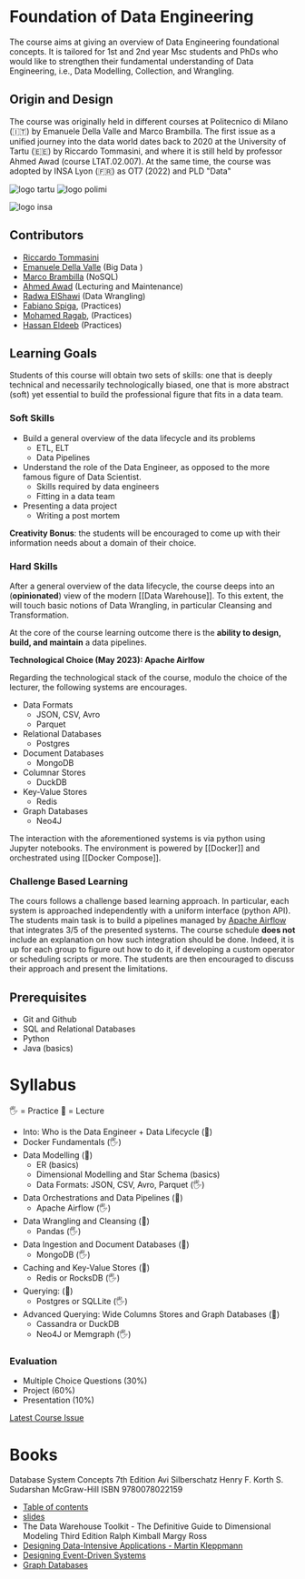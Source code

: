 # Foundation of Data Engineering

The course aims at giving an overview of Data Engineering foundational concepts. It is tailored for 1st and 2nd year Msc students and PhDs who would like to strengthen their fundamental understanding of Data Engineering, i.e., Data Modelling, Collection, and Wrangling.

## Origin and Design

The course was originally held in different courses at Politecnico di Milano (🇮🇹) by Emanuele Della Valle and Marco Brambilla. The first issue as a unified journey into the data world dates back to 2020 at the University of Tartu (🇪🇪) by Riccardo Tommasini, and where it is still held by professor Ahmed Awad (course LTAT.02.007). At the same time, the course was adopted by INSA Lyon (🇫🇷) as OT7 (2022) and PLD "Data"

![logo tartu](https://upload.wikimedia.org/wikipedia/en/3/39/Tartu_%C3%9Clikool_logo.svg)
![logo polimi](http://datascience.deib.polimi.it/wp-content/uploads/2016/02/polimi-logo.png)

![logo insa](https://www.edarabia.com/wp-content/uploads/2018/02/insa-lyon-villeurbanne-france.jpg)

## Contributors

- [Riccardo Tommasini](../Riccardo%20Tommasini.md)
- [Emanuele Della Valle](emanueledellavalle.org/) (Big Data )
- [Marco Brambilla](https://marco-brambilla.com/) (NoSQL)
- [Ahmed Awad](Ahmed%20Awad) (Lecturing and Maintenance)
- [Radwa ElShawi](Radwa%20ElShawi) (Data Wrangling)
- [Fabiano Spiga](mailto:),  (Practices)
- [Mohamed Ragab](https://bigdata.cs.ut.ee/mohamed-ragab), (Practices)
- [Hassan Eldeeb](mailto:hassan.eldeeb@ut.ee) (Practices)



## Learning Goals

 Students of this course will obtain two sets of skills: one that is deeply technical and necessarily technologically biased, one that is more abstract (soft) yet essential to build the professional figure that fits in a data team. 

### Soft Skills

- Build a general overview of the data lifecycle and its problems
	- ETL, ELT
	- Data Pipelines
- Understand the role of the Data Engineer, as opposed to the more famous figure of Data Scientist. 
	- Skills required by data engineers
	- Fitting in a data team
- Presenting a data project
	- Writing a post mortem

**Creativity Bonus**: the students will be encouraged to come up with their information needs about a domain of their choice.


### Hard Skills


After a general overview of the data lifecycle, the course deeps into an (**opinionated**) view of the modern [[Data Warehouse]]. To this extent, the will touch basic notions of Data Wrangling, in particular Cleansing and Transformation.

At the core of the course learning outcome there is the **ability to design, build, and maintain** a data pipelines.

**Technological Choice (May 2023): Apache Airlfow**



Regarding the technological stack of the course, modulo the choice of the lecturer, the following systems are encourages.

- Data Formats 
	- JSON, CSV, Avro
	- Parquet
- Relational Databases
	- Postgres
- Document Databases
	- MongoDB
- Columnar Stores
	- DuckDB
- Key-Value Stores
	- Redis
 - Graph Databases
	 - Neo4J


The interaction with the aforementioned systems is via python using Jupyter notebooks. The environment is powered by [[Docker]] and orchestrated using [[Docker Compose]]. 


### Challenge Based Learning

The cours follows a challenge based learning approach. In particular, each system is approached independently with a uniform interface (python API). The students main task is to build a pipelines managed by [Apache Airflow](../Apache%20Airflow.md) that integrates 3/5 of the presented systems. The course schedule **does not** include an explanation on how such integration should be done. Indeed, it is up for each group to figure out how to do it, if developing a custom operator or scheduling scripts or more. The students are then encouraged to discuss their approach and present the limitations.

## Prerequisites

- Git and Github
- SQL and Relational Databases
- Python
- Java (basics)

# Syllabus

🖐️ = Practice
📓 = Lecture

- Into: Who is the Data Engineer + Data Lifecycle (📓)
- Docker Fundamentals (🖐️)
- Data Modelling (📓) 
	- ER (basics)
	- Dimensional Modelling and Star Schema (basics)
	- Data Formats: JSON, CSV, Avro, Parquet (🖐️)
- Data Orchestrations and Data Pipelines (📓) 
	- Apache Airflow (🖐️)
- Data Wrangling and Cleansing  (📓) 
	-  Pandas (🖐)
- Data Ingestion and Document Databases (📓) 
	- MongoDB  (🖐)
- Caching and  Key-Value Stores (📓) 
	- Redis or RocksDB  (🖐)
- Querying: (📓) 
	- Postgres or SQLLite (🖐)
- Advanced Querying: Wide Columns Stores and Graph Databases  (📓) 
	- Cassandra or DuckDB
	- Neo4J or Memgraph  (🖐)


### Evaluation

- Multiple Choice Questions (30%)
- Project (60%)
- Presentation (10%)

[Latest Course Issue](https://www.riccardotommasini.com/courses/2022-10-03-dataeng-insa-ot/)

# Books

 Database System Concepts 7th Edition Avi Silberschatz Henry F. Korth S. Sudarshan McGraw-Hill ISBN 9780078022159
  - [Table of contents](https://www.db-book.com/db7/toc-dir/toc.pdf)
  - [slides](https://www.db-book.com/db7/slides-dir/index.html)
-  The Data Warehouse Toolkit - The Definitive Guide to Dimensional Modeling Third Edition  Ralph Kimball Margy Ross
- [Designing Data-Intensive Applications - Martin Kleppmann ](https://dataintensive.net/)
-  [Designing Event-Driven Systems](https://www.oreilly.com/library/view/designing-event-driven-systems/9781492038252/)
-  [Graph Databases](https://neo4j.com/graph-databases-book/)
